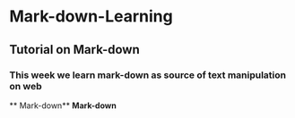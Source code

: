 # Mark-down-Learning
## Tutorial on Mark-down
### This week we learn mark-down as source of text manipulation on web
** Mark-down**
__Mark-down__

